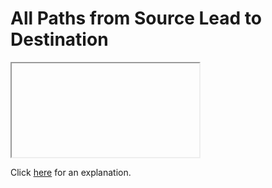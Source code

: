 # All Paths from Source Lead to Destination 

<iframe></iframe>

Click [here](Explanation.md) for an explanation.

